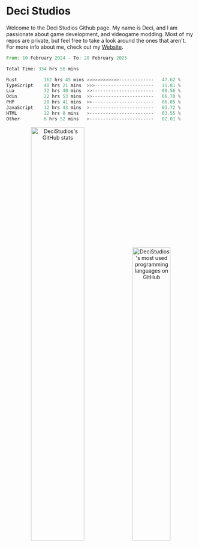 # Deci Studios
Welcome to the Deci Studios Github page. My name is Deci, and I am passionate about game development, and videogame modding. Most of my repos are private, but feel free to take a look around the ones that aren't.
For more info about me, check out my <a href="https://decidev.co.uk" target="_blank">Website</a>.
<!--START_SECTION:waka-->

```rust
From: 10 February 2024 - To: 28 February 2025

Total Time: 334 hrs 56 mins

Rust          162 hrs 45 mins >>>>>>>>>>>>-------------   47.62 %
TypeScript    40 hrs 21 mins  >>>----------------------   11.81 %
Lua           32 hrs 40 mins  >>-----------------------   09.56 %
Odin          22 hrs 53 mins  >>-----------------------   06.70 %
PHP           20 hrs 41 mins  >>-----------------------   06.05 %
JavaScript    12 hrs 43 mins  >------------------------   03.72 %
HTML          12 hrs 8 mins   >------------------------   03.55 %
Other         6 hrs 52 mins   >------------------------   02.01 %
```

<!--END_SECTION:waka-->
<p align="center">
  <a href="https://github.com/anuraghazra/github-readme-stats" target="_blank"><img src="https://github-readme-stats.vercel.app/api?username=decistudios&show_icons=true&count_private=true&theme=omni&hide_border=true" alt="DeciStudios's GitHub stats" width="53.1%" /></a>
  <a href="https://github.com/anuraghazra/github-readme-stats" target="_blank"><img width="44.7%" src="https://github-readme-stats.vercel.app/api/top-langs/?username=decistudios&theme=omni&layout=compact&hide_border=true&langs_count=6" alt="DeciStudios's most used programming languages on GitHub" /></a>
</p>


